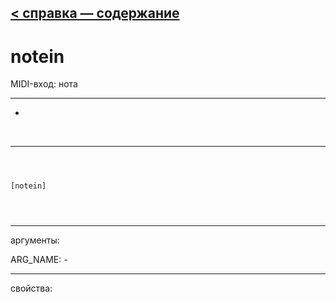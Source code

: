 [< справка — содержание](index.html)
---

# notein


MIDI-вход: нота

---

-
<br>


---


```



[notein]


            
```

---
аргументы:

ARG_NAME: -<br>

---
свойства:


